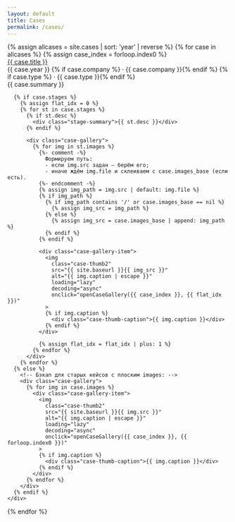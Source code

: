 ```yaml
---
layout: default
title: Cases
permalink: /cases/
---
```

<!-- Load Playfair (text-friendly) только на /cases/ -->
<link rel="preconnect" href="https://fonts.googleapis.com">
<link rel="preconnect" href="https://fonts.gstatic.com" crossorigin>
<link href="https://fonts.googleapis.com/css2?family=Playfair:ital@1&display=swap" rel="stylesheet">

<!-- Все кейсы подряд в том же лейауте, что и на главной -->
<div class="featured-cases">
  {% assign allcases = site.cases | sort: 'year' | reverse %}
  {% for case in allcases %}
    {% assign case_index = forloop.index0 %}
    <div class="case-block">
      <div class="case-meta2">
        <div class="case-title-row">
          <a href="{{ case.url }}" class="case-title2">{{ case.title }}</a>
        </div>
        <div class="case-meta2-inline">
          {{ case.year }}
          {% if case.company %} · {{ case.company }}{% endif %}
          {% if case.type %} · {{ case.type }}{% endif %}
        </div>
        <div class="case-summary2">{{ case.summary }}</div>
      </div>

      {% if case.stages %}
        {% assign flat_idx = 0 %}
        {% for st in case.stages %}
          {% if st.desc %}
            <div class="stage-summary">{{ st.desc }}</div>
          {% endif %}

          <div class="case-gallery">
            {% for img in st.images %}
              {%- comment -%}
                Формируем путь:
                - если img.src задан — берём его;
                - иначе ждём img.file и склеиваем с case.images_base (если есть).
              {%- endcomment -%}
              {% assign img_path = img.src | default: img.file %}
              {% if img_path %}
                {% if img_path contains '/' or case.images_base == nil %}
                  {% assign img_src = img_path %}
                {% else %}
                  {% assign img_src = case.images_base | append: img_path %}
                {% endif %}
              {% endif %}

              <div class="case-gallery-item">
                <img
                  class="case-thumb2"
                  src="{{ site.baseurl }}{{ img_src }}"
                  alt="{{ img.caption | escape }}"
                  loading="lazy"
                  decoding="async"
                  onclick="openCaseGallery({{ case_index }}, {{ flat_idx }})"
                >
                {% if img.caption %}
                  <div class="case-thumb-caption">{{ img.caption }}</div>
                {% endif %}
              </div>

              {% assign flat_idx = flat_idx | plus: 1 %}
            {% endfor %}
          </div>
        {% endfor %}
      {% else %}
        <!-- Бэкап для старых кейсов с плоским images: -->
        <div class="case-gallery">
          {% for img in case.images %}
            <div class="case-gallery-item">
              <img
                class="case-thumb2"
                src="{{ site.baseurl }}{{ img.src }}"
                alt="{{ img.caption | escape }}"
                loading="lazy"
                decoding="async"
                onclick="openCaseGallery({{ case_index }}, {{ forloop.index0 }})"
              >
              {% if img.caption %}
                <div class="case-thumb-caption">{{ img.caption }}</div>
              {% endif %}
            </div>
          {% endfor %}
        </div>
      {% endif %}
    </div>
  {% endfor %}
</div>

<!-- Лайтбокс (тот же, что на index) -->
<div id="lightbox" class="lightbox" style="display:none;">
  <div class="lightbox-bg" onclick="closeLightbox()"></div>
  <div class="lightbox-content">
    <button class="lightbox-close" onclick="closeLightbox()" aria-label="Close">
      <img src="{{ site.baseurl }}/ui/lightbox_close.svg" width="36" height="36" alt="Close">
    </button>
    <button class="lightbox-arrow left" onclick="lightboxPrev()" aria-label="Previous">
      <img src="{{ site.baseurl }}/ui/lightbox_arrow_left.svg" width="36" height="36" alt="Prev">
    </button>
   <div class="lightbox-stage">
  <img id="lightbox-img" class="lightbox-img" src="">
    {% include lightbox_loader.html %}
</div>
    <button class="lightbox-arrow right" onclick="lightboxNext()" aria-label="Next">
      <img src="{{ site.baseurl }}/ui/lightbox_arrow_right.svg" width="36" height="36" alt="Next">
    </button>
    <div id="lightbox-caption" class="lightbox-caption"></div>
    <div id="lightbox-thumbs" class="lightbox-thumbs-wrap" aria-label="Gallery thumbnails">
  <div class="lightbox-thumbs" id="lightbox-thumbs-row"></div>
</div>
  </div>
</div>
